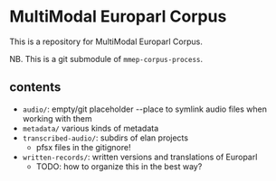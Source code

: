 # MultiModal Europarl Corpus

This is a repository for MultiModal Europarl Corpus. 

NB. This is a git submodule of `mmep-corpus-process`.

## contents

- `audio/`: empty/git placeholder --place to symlink audio files when working with them
- `metadata/` various kinds of metadata
- `transcribed-audio/`: subdirs of elan projects
	- pfsx files in the gitignore!
- `written-records/`: written versions and translations of Europarl
	- TODO: how to organize this in the best way?
 